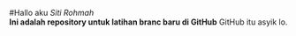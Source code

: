 #Hallo aku *Siti Rohmah*  
**Ini adalah repository untuk latihan branc baru di GitHub**
GitHub itu asyik lo.
